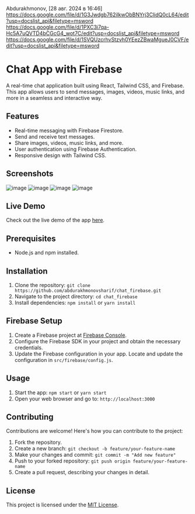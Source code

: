 
Abdurakhmonov, [28 авг. 2024 в 16:46]
https://docs.google.com/file/d/1G3Jwdgb762ilkwObBNYrj3ClidQ0cL64/edit?usp=docslist_api&filetype=msword
https://docs.google.com/file/d/1PXC3i7qa-Hc5A7uQVTD4bCGcG4_wot7C/edit?usp=docslist_api&filetype=msword
https://docs.google.com/file/d/1SVQUzcrhvStzvh0YEezZBwaMgueJ0CVF/edit?usp=docslist_api&filetype=msword


# Chat App with Firebase


A real-time chat application built using React, Tailwind CSS, and Firebase. This app allows users to send messages, images, videos, music links, and more in a seamless and interactive way.

## Features

- Real-time messaging with Firebase Firestore.
- Send and receive text messages.
- Share images, videos, music links, and more.
- User authentication using Firebase Authentication.
- Responsive design with Tailwind CSS.

## Screenshots

![image](https://github.com/abdurakhmonovsharif/chat_firebase/assets/115024917/8fd5655c-0884-48ea-9dbb-be9c9e12da3e)
![image](https://github.com/abdurakhmonovsharif/chat_firebase/assets/115024917/4cd08a24-3413-41f6-8129-50902609d18a)
![image](https://github.com/abdurakhmonovsharif/chat_firebase/assets/115024917/be10ae40-28db-4b57-a103-6248c1f084d3)
![image](https://github.com/abdurakhmonovsharif/chat_firebase/assets/115024917/71f41a7c-23ea-40a7-a9bd-8124863eb542)


## Live Demo

Check out the live demo of the app [here](https://test-chat-abdurakhmonov.netlify.app).

## Prerequisites

- Node.js and npm installed.

## Installation

1. Clone the repository: `git clone https://github.com/abdurakhmonovsharif/chat_firebase.git`
2. Navigate to the project directory: `cd chat_firebase`
3. Install dependencies: `npm install` or `yarn install`

## Firebase Setup

1. Create a Firebase project at [Firebase Console](https://console.firebase.google.com/).
2. Configure the Firebase SDK in your project and obtain the necessary credentials.
3. Update the Firebase configuration in your app. Locate and update the configuration in `src/firebase/config.js`.

## Usage

1. Start the app: `npm start` or `yarn start`
2. Open your web browser and go to: `http://localhost:3000`

## Contributing

Contributions are welcome! Here's how you can contribute to the project:

1. Fork the repository.
2. Create a new branch: `git checkout -b feature/your-feature-name`
3. Make your changes and commit: `git commit -m "Add new feature"`
4. Push to your forked repository: `git push origin feature/your-feature-name`
5. Create a pull request, describing your changes in detail.

## License

This project is licensed under the [MIT License](link_to_license_file).
